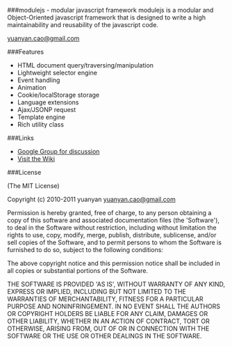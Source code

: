 ###modulejs - modular javascript framework
modulejs is a modular and Object-Oriented javascript framework that is designed to write a high maintainability and reusability of the javascript code. 

yuanyan.cao@gmail.com

###Features
* HTML document query/traversing/manipulation
* Lightweight selector engine
* Event handling
* Animation
* Cookie/localStorage storage
* Language extensions
* Ajax/JSONP request
* Template engine
* Rich utility class

###Links
* [Google Group for discussion](http://groups.google.com/group/modulejs)
* [Visit the Wiki](https://github.com/yuanyan/modulejs/wiki)

###License

(The MIT License)

Copyright (c) 2010-2011 yuanyan <yuanyan.cao@gmail.com>

Permission is hereby granted, free of charge, to any person obtaining a copy of this software and associated documentation files (the 'Software'), to deal in the Software without restriction, including without limitation the rights to use, copy, modify, merge, publish, distribute, sublicense, and/or sell copies of the Software, and to permit persons to whom the Software is furnished to do so, subject to the following conditions:

The above copyright notice and this permission notice shall be included in all copies or substantial portions of the Software.

THE SOFTWARE IS PROVIDED 'AS IS', WITHOUT WARRANTY OF ANY KIND, EXPRESS OR IMPLIED, INCLUDING BUT NOT LIMITED TO THE WARRANTIES OF MERCHANTABILITY, FITNESS FOR A PARTICULAR PURPOSE AND NONINFRINGEMENT. IN NO EVENT SHALL THE AUTHORS OR COPYRIGHT HOLDERS BE LIABLE FOR ANY CLAIM, DAMAGES OR OTHER LIABILITY, WHETHER IN AN ACTION OF CONTRACT, TORT OR OTHERWISE, ARISING FROM, OUT OF OR IN CONNECTION WITH THE SOFTWARE OR THE USE OR OTHER DEALINGS IN THE SOFTWARE.